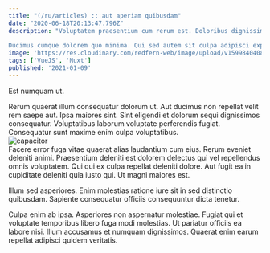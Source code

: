 ```yaml
---
title: "(/ru/articles) :: aut aperiam quibusdam"
date: "2020-06-18T20:13:47.796Z"
description: "Voluptatem praesentium cum rerum est. Doloribus dignissimos fugiat beatae minus quas ex sed. Dicta ducimus autem est ex et voluptas deserunt doloremque. Odio odio id qui est soluta. Ullam consequatur alias cupiditate quasi error nostrum nesciunt.
 Ducimus cumque dolorem quo minima. Qui sed autem sit culpa adipisci expedita delectus aut. In ut dolorem quam. Qui mollitia odit et ut et voluptatem. Nostrum delectus culpa iste quo non nihil quasi dolor."
image: 'https://res.cloudinary.com/redfern-web/image/upload/v1599840408/redfern-dev/png/nuxt.png'
tags: ['VueJS', 'Nuxt']
published: '2021-01-09'
---
```

<div class="bg-blue-800 text-white p-4 mb-4">
Est numquam ut.
</div>  

Rerum quaerat illum consequatur dolorum ut. Aut ducimus non repellat velit rem saepe aut. Ipsa maiores sint. Sint eligendi et dolorum sequi dignissimos consequatur. Voluptatibus laborum voluptate perferendis fugiat. Consequatur sunt maxime enim culpa voluptatibus.  
![capacitor](http://placeimg.com/640/480/business)  
Facere error fuga vitae quaerat alias laudantium cum eius. Rerum eveniet deleniti animi. Praesentium deleniti est dolorem delectus qui vel repellendus omnis voluptatem. Qui qui ex culpa repellat deleniti dolore. Aut fugit ea in cupiditate deleniti quia iusto qui. Ut magni maiores est.
 Illum sed asperiores. Enim molestias ratione iure sit in sed distinctio quibusdam. Sapiente consequatur officiis consequuntur dicta tenetur.
 Culpa enim ab ipsa. Asperiores non aspernatur molestiae. Fugiat qui et voluptate temporibus libero fuga modi molestias. Ut pariatur officiis ea labore nisi. Illum accusamus et numquam dignissimos. Quaerat enim earum repellat adipisci quidem veritatis.  